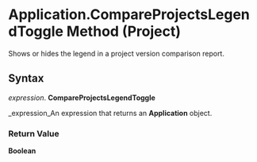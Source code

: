 
# Application.CompareProjectsLegendToggle Method (Project)

Shows or hides the legend in a project version comparison report.


## Syntax

 _expression_. **CompareProjectsLegendToggle**

 _expression_An expression that returns an  **Application** object.


### Return Value

 **Boolean**

